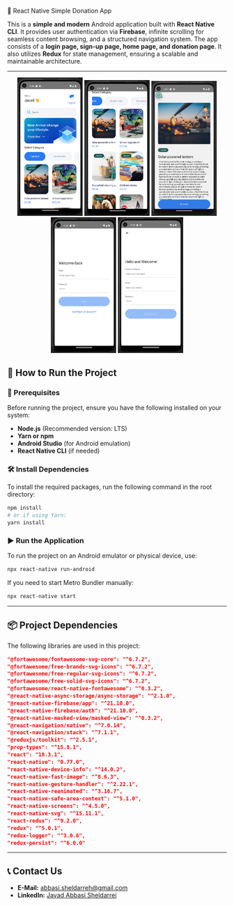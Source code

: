 📱 React Native Simple Donation App


This is a **simple and modern** Android application built with **React Native CLI**. It provides user authentication via **Firebase**, infinite scrolling for seamless content browsing, and a structured navigation system. The app consists of a **login page, sign-up page, home page, and donation page**. It also utilizes **Redux** for state management, ensuring a scalable and maintainable architecture.

---

<p align="center">
  <img src="screenshots/Home.png" alt="Home" width="150"/>
  <img src="screenshots/Home-Scroll.png" alt="Home Scroll" width="150"/>
  <img src="screenshots/Donation-Details.png" alt="Donation Details" width="150"/>
  <img src="screenshots/Login.png" alt="Login" width="150"/>
  <img src="screenshots/Register.png" alt="Register" width="150"/>
</p>

## 🚀 How to Run the Project

### 📌 Prerequisites
Before running the project, ensure you have the following installed on your system:
- **Node.js** (Recommended version: LTS)
- **Yarn or npm**
- **Android Studio** (for Android emulation)
- **React Native CLI** (if needed)

### 🛠 Install Dependencies
To install the required packages, run the following command in the root directory:

```sh
npm install
# or if using Yarn:
yarn install
```

### ▶️ Run the Application
To run the project on an Android emulator or physical device, use:

```sh
npx react-native run-android
```

If you need to start Metro Bundler manually:
```sh
npx react-native start
```

---

## 📦 Project Dependencies
The following libraries are used in this project:

```json
"@fortawesome/fontawesome-svg-core": "^6.7.2",
"@fortawesome/free-brands-svg-icons": "^6.7.2",
"@fortawesome/free-regular-svg-icons": "^6.7.2",
"@fortawesome/free-solid-svg-icons": "^6.7.2",
"@fortawesome/react-native-fontawesome": "^0.3.2",
"@react-native-async-storage/async-storage": "^2.1.0",
"@react-native-firebase/app": "^21.10.0",
"@react-native-firebase/auth": "^21.10.0",
"@react-native-masked-view/masked-view": "^0.3.2",
"@react-navigation/native": "^7.0.14",
"@react-navigation/stack": "^7.1.1",
"@reduxjs/toolkit": "^2.5.1",
"prop-types": "^15.8.1",
"react": "18.3.1",
"react-native": "0.77.0",
"react-native-device-info": "^14.0.2",
"react-native-fast-image": "^8.6.3",
"react-native-gesture-handler": "^2.22.1",
"react-native-reanimated": "^3.16.7",
"react-native-safe-area-context": "^5.1.0",
"react-native-screens": "^4.5.0",
"react-native-svg": "^15.11.1",
"react-redux": "^9.2.0",
"redux": "^5.0.1",
"redux-logger": "^3.0.6",
"redux-persist": "^6.0.0"
```

---

## 📞 Contact Us
- **E-Mail:** abbasi.sheldarreh@gmail.com
- **LinkedIn:** [Javad Abbasi Sheldarrei](https://www.linkedin.com/in/javad-abbasi-sheldarrei/)
